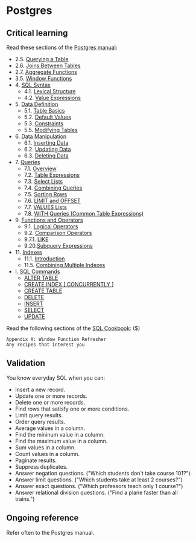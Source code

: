 Postgres
========

Critical learning
-----------------

Read these sections of the [Postgres manual](http://www.postgresql.org/docs/9.0/static/index.html):

* 2.5\. [Querying a Table](http://www.postgresql.org/docs/9.0/static/tutorial-select.html)
* 2.6\. [Joins Between Tables](http://www.postgresql.org/docs/9.0/static/tutorial-join.html)
* 2.7\. [Aggregate Functions](http://www.postgresql.org/docs/9.0/static/tutorial-agg.html)
* 3.5\. [Window Functions](http://www.postgresql.org/docs/9.0/static/tutorial-window.html)
* 4\. [SQL Syntax](http://www.postgresql.org/docs/9.0/static/sql-syntax.html)
  - 4.1\. [Lexical Structure](http://www.postgresql.org/docs/9.0/static/sql-syntax-lexical.html)
  - 4.2\. [Value Expressions](http://www.postgresql.org/docs/9.0/static/sql-expressions.html)
* 5\. [Data Definition](http://www.postgresql.org/docs/9.0/static/ddl.html)
  - 5.1\. [Table Basics](http://www.postgresql.org/docs/9.0/static/ddl-basics.html)
  - 5.2\. [Default Values](http://www.postgresql.org/docs/9.0/static/ddl-default.html)
  - 5.3\. [Constraints](http://www.postgresql.org/docs/9.0/static/ddl-constraints.html)
  - 5.5\. [Modifying Tables](http://www.postgresql.org/docs/9.0/static/ddl-alter.html)
* 6\. [Data Manipulation](http://www.postgresql.org/docs/9.0/static/dml.html)
  * 6.1\. [Inserting Data](http://www.postgresql.org/docs/9.0/static/dml-insert.html)
  * 6.2\. [Updating Data](http://www.postgresql.org/docs/9.0/static/dml-update.html)
  * 6.3\. [Deleting Data](http://www.postgresql.org/docs/9.0/static/dml-delete.html)
* 7\. [Queries](http://www.postgresql.org/docs/9.0/static/queries.html)
  * 7.1\. [Overview](http://www.postgresql.org/docs/9.0/static/queries-overview.html)
  * 7.2\. [Table Expressions](http://www.postgresql.org/docs/9.0/static/queries-table-expressions.html)
  * 7.3\. [Select Lists](http://www.postgresql.org/docs/9.0/static/queries-select-lists.html)
  * 7.4\. [Combining Queries](http://www.postgresql.org/docs/9.0/static/queries-union.html)
  * 7.5\. [Sorting Rows](http://www.postgresql.org/docs/9.0/static/queries-order.html)
  * 7.6\. [LIMIT and OFFSET](http://www.postgresql.org/docs/9.0/static/queries-limit.html)
  * 7.7\. [VALUES Lists](http://www.postgresql.org/docs/9.0/static/queries-values.html)
  * 7.8\. [WITH Queries (Common Table Expressions)](http://www.postgresql.org/docs/9.0/static/queries-with.html)
* 9\. [Functions and Operators](http://www.postgresql.org/docs/9.0/static/functions.html)
  * 9.1\. [Logical Operators](http://www.postgresql.org/docs/9.0/static/functions-logical.html)
  * 9.2\. [Comparison Operators](http://www.postgresql.org/docs/9.0/static/functions-comparison.html)
  * 9.7.1\. [LIKE](http://www.postgresql.org/docs/9.0/static/functions-matching.html#FUNCTIONS-LIKE)
  * 9.20\.[Subquery Expressions](http://www.postgresql.org/docs/9.0/static/functions-subquery.html)
* 11\. [Indexes](http://www.postgresql.org/docs/9.0/static/indexes.html)
  * 11.1\. [Introduction](http://www.postgresql.org/docs/9.0/static/indexes-intro.html)
  * 11.5\. [Combining Multiple Indexes](http://www.postgresql.org/docs/9.0/static/indexes-bitmap-scans.html)
* I. [SQL Commands](http://www.postgresql.org/docs/9.0/static/sql-commands.html)
  * [ALTER TABLE](http://www.postgresql.org/docs/9.0/static/sql-altertable.html)
  * [CREATE INDEX [ CONCURRENTLY ]](http://www.postgresql.org/docs/9.0/static/sql-createindex.html)
  * [CREATE TABLE](http://www.postgresql.org/docs/9.0/static/sql-createtable.html)
  * [DELETE](http://www.postgresql.org/docs/9.0/static/sql-delete.html)
  * [INSERT](http://www.postgresql.org/docs/9.0/static/sql-insert.html)
  * [SELECT](http://www.postgresql.org/docs/9.0/static/sql-select.html)
  * [UPDATE](http://www.postgresql.org/docs/9.0/static/sql-update.html)

Read the following sections of the [SQL Cookbook](http://www.amazon.com/Cookbook-Cookbooks-OReilly-Anthony-Molinaro/dp/0596009763): ($)

```shell
Appendix A: Window Function Refresher
Any recipes that interest you
```

Validation
----------

You know everyday SQL when you can:

* Insert a new record.
* Update one or more records.
* Delete one or more records.
* Find rows that satisfy one or more conditions.
* Limit query results.
* Order query results.
* Average values in a column.
* Find the mininum value in a column.
* Find the maximum value in a column.
* Sum values in a column.
* Count values in a column.
* Paginate results.
* Suppress duplicates.
* Answer negation questions. ("Which students don't take course 101?")
* Answer limit questions. ("Which students take at least 2 courses?")
* Answer exact questions. ("Which professors teach only 1 course?")
* Answer relational division questions. ("Find a plane faster than all trains.")

Ongoing reference
-----------------

Refer often to the Postgres manual.
